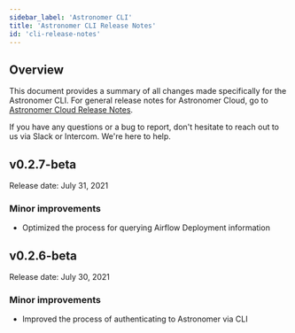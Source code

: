 ```yaml
---
sidebar_label: 'Astronomer CLI'
title: 'Astronomer CLI Release Notes'
id: 'cli-release-notes'
---
```


## Overview

This document provides a summary of all changes made specifically for the Astronomer CLI. For general release notes for Astronomer Cloud, go to [Astronomer Cloud Release Notes](release-notes).

If you have any questions or a bug to report, don't hesitate to reach out to us via Slack or Intercom. We're here to help.

## v0.2.7-beta

Release date: July 31, 2021

### Minor improvements

- Optimized the process for querying Airflow Deployment information

## v0.2.6-beta

Release date: July 30, 2021

### Minor improvements

- Improved the process of authenticating to Astronomer via CLI
